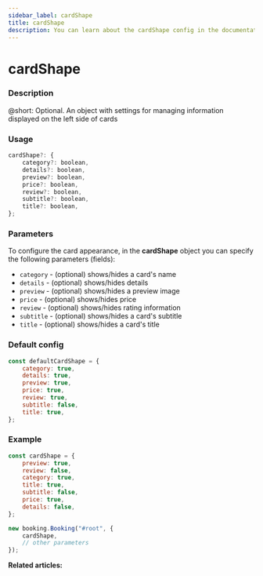 ```yaml
---
sidebar_label: cardShape
title: cardShape
description: You can learn about the cardShape config in the documentation of the DHTMLX JavaScript Booking library. Browse developer guides and API reference, try out code examples and live demos, and download a free 30-day evaluation version of DHTMLX Booking.
---
```


# cardShape

### Description

@short: Optional. An object with settings for managing information displayed on the left side of cards

### Usage

~~~jsx {}
cardShape?: {
    category?: boolean,
    details?: boolean,
    preview?: boolean,
    price?: boolean,
    review?: boolean,
    subtitle?: boolean,
    title?: boolean,
};
~~~

### Parameters

To configure the card appearance, in the **cardShape** object you can specify the following parameters (fields):

- `category` - (optional) shows/hides a card's name
- `details` - (optional) shows/hides details
- `preview` - (optional) shows/hides a preview image
- `price` - (optional) shows/hides price 
- `review` - (optional) shows/hides rating information
- `subtitle` - (optional) shows/hides a card's subtitle
- `title` - (optional) shows/hides a card's title

### Default config

~~~jsx {}
const defaultCardShape = {
	category: true,
	details: true,
	preview: true,
	price: true,
	review: true,
	subtitle: false,
	title: true,
};
~~~

### Example

~~~jsx {1-9,12}
const cardShape = {
	preview: true,
	review: false,
	category: true,
	title: true,
	subtitle: false,
	price: true,
	details: false,
};

new booking.Booking("#root", {
	cardShape,
	// other parameters
});
~~~

**Related articles:**
